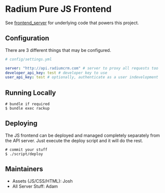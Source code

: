 # Radium Pure JS Frontend

See [frontend_server](https://github.com/threadedlabs/frontend_server)
for underlying code that powers this project.

## Configuration

There are 3 different things that may be configured.

```yml
# config/settings.yml

server: "http://api.radiumcrm.com" # server to proxy all requests too
developer_api_key: test # developer key to use
user_api_key: test # optionally, authenticate as a user indevelopment
```

## Running Locally

```
# bundle if required
$ bundle exec rackup
```

## Deploying

The JS frontend can be deployed and managed completely separately from
the API server. Just execute the deploy script and it will do the rest.

```
# commit your stuff
$ ./script/deploy
```

## Maintainers

* Assets (JS/CSS/HTML): Josh
* All Server Stuff: Adam

